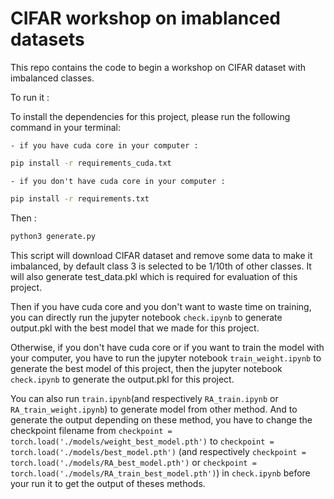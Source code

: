 # CIFAR workshop on imablanced datasets

This repo contains the code to begin a workshop on CIFAR dataset with imbalanced classes.

To run it :

To install the dependencies for this project, please run the following command in your terminal:

    - if you have cuda core in your computer :
```bash
pip install -r requirements_cuda.txt
```

    - if you don't have cuda core in your computer :
```bash
pip install -r requirements.txt
```

Then :
```bash
python3 generate.py
```

This script will download CIFAR dataset and remove some data to make it imbalanced, by default class 3 is selected to be 1/10th of other classes.
It will also generate test_data.pkl which is required for evaluation of this project.

Then if you have cuda core and you don't want to waste time on training, you can directly run the jupyter notebook ```check.ipynb``` to generate output.pkl with the best model that we made for this project.

Otherwise, if you don't have cuda core or if you want to train the model with your computer, you have to run the jupyter notebook ```train_weight.ipynb``` to generate the best model of this project, then the jupyter notebook ```check.ipynb``` to generate the output.pkl for this project.

You can also run ```train.ipynb```(and respectively ```RA_train.ipynb``` or ```RA_train_weight.ipynb```) to generate model from other method. And to generate the output depending on these method, you have to change the checkpoint filename from ```checkpoint = torch.load('./models/weight_best_model.pth')``` to ```checkpoint = torch.load('./models/best_model.pth')``` (and respectively ```checkpoint = torch.load('./models/RA_best_model.pth')``` or ```checkpoint = torch.load('./models/RA_train_best_model.pth')```) in ```check.ipynb``` before your run it to get the output of theses methods.